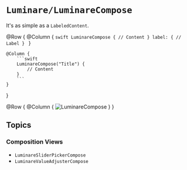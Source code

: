 # ``Luminare/LuminareCompose``

It's as simple as a `LabeledContent`.

@Row {
    @Column {
        ```swift
        LuminareCompose {
            // Content
        } label: {
            // Label
        }
        ```
    }
    
    @Column {
        ```swift
        LuminareCompose("Title") {
            // Content
        }
        ```
    }
}

@Row {
    @Column {
        ![LuminareCompose](LuminareCompose)
    }
}

## Topics

### Composition Views

- ``LuminareSliderPickerCompose``
- ``LuminareValueAdjusterCompose``
